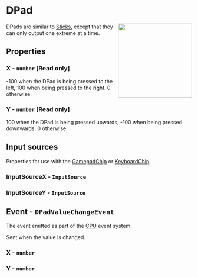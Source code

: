 # DPad

<img src="https://docs.retrogadgets.game/api/modules/DPad.png" width="200" align="right">

DPads are similar to [Sticks](Stick.md), except that they can only output one extreme at a time.

## Properties

### X - `number` **[Read only]**
-100 when the DPad is being pressed to the left, 100 when being pressed to the right. 0 otherwise.

### Y - `number` **[Read only]**
100 when the DPad is being pressed upwards, -100 when being pressed downwards. 0 otherwise.

## Input sources
Properties for use with the [GamepadChip](../misc/GamepadChip.md) or [KeyboardChip](../misc/KeyboardChip.md).

### InputSourceX - `InputSource`
### InputSourceY - `InputSource`

## Event - `DPadValueChangeEvent`
The event emitted as part of the [CPU](../misc/CPU.md) event system.

Sent when the value is changed.

### X - `number`
### Y - `number`



